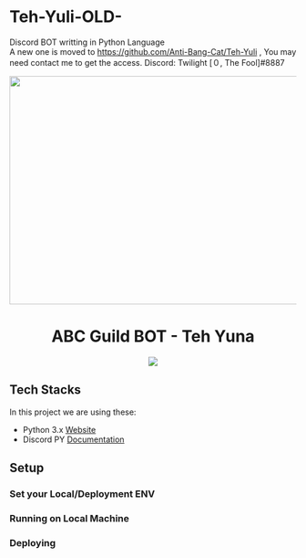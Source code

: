 # Teh-Yuli-OLD-
Discord BOT writting in Python Language<br>A new one is moved to https://github.com/Anti-Bang-Cat/Teh-Yuli , You may need contact me to get the access.
Discord: Twilight [０, The Fool]#8887

<div align="center">
   <img width="600" height="400" src="https://cloud.kuronekosan.web.id/s/Ld9XiRciqQdxDKp/download/abc_guild.gif" />
   <br />
   <div align="center">
     <h1>ABC Guild BOT - Teh Yuna</h1>
     <img src="https://github.com/Anti-Bang-Cat/Teh-Yuna/actions/workflows/production.yml/badge.svg" />
   </div>
</div>



## Tech Stacks


In this project we are using these:
- Python 3.x [Website](https://www.python.org/)
- Discord PY [Documentation](https://discordpy.readthedocs.io/en/stable/)

## Setup

### Set your Local/Deployment ENV


### Running on Local Machine


### Deploying

